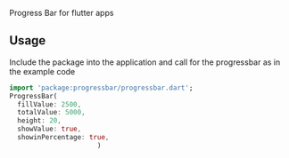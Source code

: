 Progress Bar for flutter apps



## Usage

Include the package into the application and call for the progressbar as in the example code
```dart
import 'package:progressbar/progressbar.dart';
ProgressBar(
  fillValue: 2500,
  totalValue: 5000,
  height: 20,
  showValue: true,
  showinPercentage: true,
                      )
```


